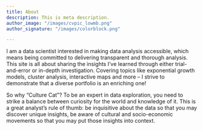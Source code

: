 ```yaml
---
title: About
description: This is meta description.
author_image: "/images/cvpic_lowmb.png"
author_signature: "/images/colorblock.png"

---
```

I am a data scientist interested in making data analysis accessible, which means being committed to delivering transparent and thorough analysis. This site is all about sharing the insights I’ve learned through either trial-and-error or in-depth investigation. Covering topics like exponential growth models, cluster analysis, interactive maps and more – I strive to demonstrate that a diverse portfolio is an enriching one!

So why “Culture Cat”? To be an expert in data exploration, you need to strike a balance between curiosity for the world and knowledge of it. This is a great analyst’s rule of thumb: be inquisitive about the data so that you may discover unique insights, be aware of cultural and socio-economic movements so that you may put those insights into context.